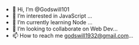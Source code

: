 - 👋 Hi, I’m @Godswill101
- 👀 I’m interested in JavaScript ...
- 🌱 I’m currently learning Node ...
- 💞️ I’m looking to collaborate on Web Dev...
- 📫 How to reach me godswill1932@gmail.com...

<!---
Godswill101/Godswill101 is a ✨ special ✨ repository because its `README.md` (this file) appears on your GitHub profile.
You can click the Preview link to take a look at your changes.
--->
